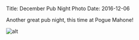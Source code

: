 Title: December Pub Night Photo
Date: 2016-12-06

Another great pub night, this time at Pogue Mahone! 

![alt]({filename}/images/2016/pubnightdec16.jpg)

